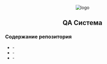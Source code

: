 <p align="center">
    <img alt="logo" src="https://acdn.tinkoff.ru/static/pages/files/6d109418-912e-4ae4-9f55-34cdce5ee273.png">
</p>

<h2 align="center">
    QA Система
</h2>

### Содержание репозитория
* []() - 
* []() - 
* []() - 
